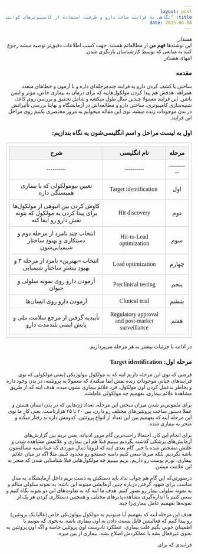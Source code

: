 ```yaml
---
layout: post
title: "نگاهی به فرایند ساخت دارو و ظرفیت استفاده از کامپیوترهای کوانتومی"
date: 2025-06-04
---
```


<style>
body {
  direction: rtl;
  text-align: right;
  font-family: Gandom;
}

table, th, td {
  border: 1px solid #ccc;
  border-collapse: collapse;
  padding: 8px;
}
th {
  background-color: #f2f2f2;
}

</style>

_هشدار_  
 این نوشته‌ها **فهم من** از مطالعاتم هستند. جهت کسب اطلاعات دقیق‌تر توصیه میشه رجوع کنید به منابعی که توسط کارشناسان بازنگری شدن.  
 انتهای _هشدار_

### مقدمه
ساختن یا کشف کردن دارو یه فرایند چندمرحله‌ای داره و با آزمون و خطاهای متعدد همراهه. هدفش هم پیدا کردن مولکول‌هاییه که برای درمان یه بیماری خاص، مؤثر و ایمن باشن. این فرایند معمولا چندین سال طول میکشه و شامل تحقیق و بررسی روی کاغذ، شبیه‌سازی کامپیوتری، ساختن دارو و مطالعه‌اش در آزمایشگاه و نهایتا بررسی تأثیراتش در بدن موجودات زنده میشه. توی این مقاله میخوایم یه مرور مختصری بکنیم روی مراحل این فرایند.

### اول به لیست مراحل و اسم انگلیسی‌شون یه نگاه بندازیم:

| مرحله | نام انگلیسی | شرح |
|:---:|:---:|:---:|
|----------|----------|----------|
| اول |‌ Target identification | تعیین بیومولکولی که با بیماری همبستگی داره |
| دوم | Hit discovery | کاوش کردن بین انبوهی از مولکول‌ها برای پیدا کردن یه مولکول که بتونه نقش دارو رو ایفا کنه |
| سوم | Hit-to-Lead optimization | انتخاب چند نامزد از مرحله دوم و دستکاری و بهبودِ ساختار شیمیایی‌شون |
| چهارم | Lead optimization | انتخاب «بهترین» نامزد از مرحله ۳ و بهبودِ بیشترِ ساختارِ شیمیایی |
| پنجم | Preclinical testing | آزمودن دارو روی نمونه سلولی و حیوان |
| ششم | Clinical trial | آزمودن دارو روی انسان‌ها |
| هفتم | Regulatory approval and post-market surveillance | تأییدیه گرفتن از مرجع سلامت ملی و پایش ایمنی بلندمدت دارو |


در ادامه با جزئیات بیشتر به هر مرحله می‌پردازیم.

### مرحله اول: Target identification

فرضی که توی این مرحله داریم اینه که یه مولکول بیولوژیکی (یعنی مولکولی که توی فرایند‌های حیاتیِ موجوداتِ زنده نقش ایفا میکنه)، که معمولا یه پروتئینه، در بدن وجود داره و بخاطر بدعمل کردن اون مولکول، فرد علائم بیماری نشون میده. هدف اینه که از طریق مشاهدهٔ علائم بیماری، بفهمیم چه مولکولی عاملشه. 

برای ملموس‌تر شدن میزان سختی این مرحله، تعداد ژن‌هایی که در بدن انسان هستن و عملا دستور ساخت پروتئین‌های مختلف رو دارن، بین ۲۰ تا ۲۵  هزارتاست. یعنی کارِ ما توی این مرحله اینه که بفهمیم بین این تعداد از انواع پروتئین، کدومش داره بد رفتار میکنه و منجر به بیماری شده.

 برای انجام این کار، احتمالا راحت‌ترین گام مرور ادبیاته. یعنی بریم بین گزارش‌های آزمایش‌های پزشکی گذشته بگردیم ببینیم قبلا هم این بیماری و علائمش مشاهده شدن و علتش مشخص شده یا خیر. گام بعدی اینه که لزوما دنبال موردی که عینا شبیه مسأله‌مون باشه نگردیم. بلکه صرفا سعی کنیم دامنه جستجو رو محدود کنیم. مثلا اگه در میان علائم بیماری، تورم پوست رو داریم، بریم ببینیم چه مولکول‌هایی قبلا شناسایی شدن که منجر به این علامت میشن. 

درصورتی‌که این گام هم جواب نداد باید دستکش به دست بریم داخل آزمایشگاه. یه مدل مناسب برای شهود گرفتن درباره چنین آزمایشی میتونه این باشه: یه نمونه سلولی سالم و یه نمونه سلولی بیمار رو تصور کنیم. هدف ما اینه که به تفاوت‌های این دو نمونه نگاه کنیم و سعی کنیم با اندازه‌گیری مشاهده‌پذیرهای مختلف و همچنین دستکاری کردن هر یک از نمونه‌ها بفهمیم عامل بیماری‌زا چیه.

هدف این مرحله اینه که بفهمیم آیا میتونیم یه مولکول بیولوژیکی خاص (غالبا یک پروتئین) رو پیدا کنیم که فعالیتش قابل نسبت دادن به اون بیماری باشه. به‌نحوی که بتونیم با اطمینان خوبی بگیم علت بیماری، عملکرد نادرست اون پروتئین خاصه و اگه اون پروتئین به نحوی غیرفعال بشه یا عملکردش اصلاح بشه، بیماری از بین میره.

فرایندی که برای